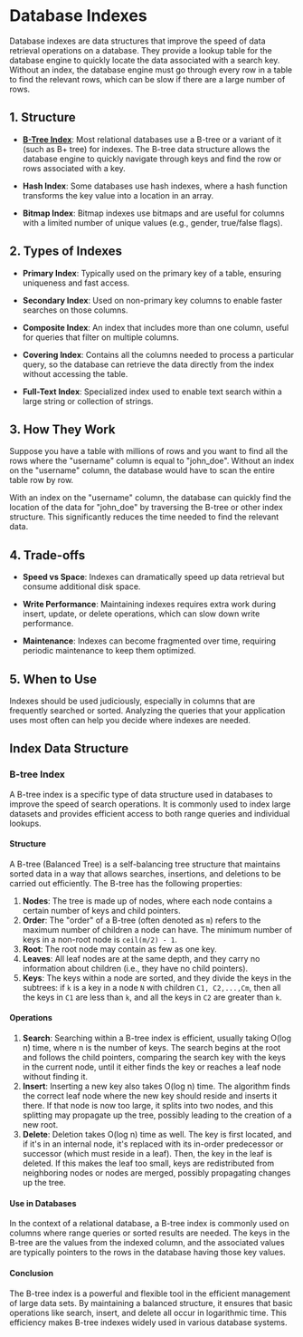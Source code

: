 # Database Indexes

Database indexes are data structures that improve the speed of data retrieval operations on a database. They provide a lookup table for the database engine to quickly locate the data associated with a search key. Without an index, the database engine must go through every row in a table to find the relevant rows, which can be slow if there are a large number of rows.

## 1. Structure

- [**B-Tree Index**](#b-tree-index): Most relational databases use a B-tree or a variant of it (such as B+ tree) for indexes. The B-tree data structure allows the database engine to quickly navigate through keys and find the row or rows associated with a key.

- **Hash Index**: Some databases use hash indexes, where a hash function transforms the key value into a location in an array.

- **Bitmap Index**: Bitmap indexes use bitmaps and are useful for columns with a limited number of unique values (e.g., gender, true/false flags).

## 2. Types of Indexes

- **Primary Index**: Typically used on the primary key of a table, ensuring uniqueness and fast access.

- **Secondary Index**: Used on non-primary key columns to enable faster searches on those columns.

- **Composite Index**: An index that includes more than one column, useful for queries that filter on multiple columns.

- **Covering Index**: Contains all the columns needed to process a particular query, so the database can retrieve the data directly from the index without accessing the table.

- **Full-Text Index**: Specialized index used to enable text search within a large string or collection of strings.

## 3. How They Work

Suppose you have a table with millions of rows and you want to find all the rows where the "username" column is equal to "john_doe". Without an index on the "username" column, the database would have to scan the entire table row by row.

With an index on the "username" column, the database can quickly find the location of the data for "john_doe" by traversing the B-tree or other index structure. This significantly reduces the time needed to find the relevant data.

## 4. Trade-offs

- **Speed vs Space**: Indexes can dramatically speed up data retrieval but consume additional disk space.

- **Write Performance**: Maintaining indexes requires extra work during insert, update, or delete operations, which can slow down write performance.

- **Maintenance**: Indexes can become fragmented over time, requiring periodic maintenance to keep them optimized.

## 5. When to Use

Indexes should be used judiciously, especially in columns that are frequently searched or sorted. Analyzing the queries that your application uses most often can help you decide where indexes are needed.

## Index Data Structure

### B-tree Index

A B-tree index is a specific type of data structure used in databases to improve the speed of search operations. It is commonly used to index large datasets and provides efficient access to both range queries and individual lookups.

#### Structure

A B-tree (Balanced Tree) is a self-balancing tree structure that maintains sorted data in a way that allows searches, insertions, and deletions to be carried out efficiently. The B-tree has the following properties:

1. **Nodes**: The tree is made up of nodes, where each node contains a certain number of keys and child pointers.
2. **Order**: The "order" of a B-tree (often denoted as `m`) refers to the maximum number of children a node can have. The minimum number of keys in a non-root node is `ceil(m/2) - 1`.
3. **Root**: The root node may contain as few as one key.
4. **Leaves**: All leaf nodes are at the same depth, and they carry no information about children (i.e., they have no child pointers).
5. **Keys**: The keys within a node are sorted, and they divide the keys in the subtrees: if `k` is a key in a node `N` with children `C1, C2,...,Cm`, then all the keys in `C1` are less than `k`, and all the keys in `C2` are greater than `k`.

#### Operations

1. **Search**: Searching within a B-tree index is efficient, usually taking O(log n) time, where n is the number of keys. The search begins at the root and follows the child pointers, comparing the search key with the keys in the current node, until it either finds the key or reaches a leaf node without finding it.
2. **Insert**: Inserting a new key also takes O(log n) time. The algorithm finds the correct leaf node where the new key should reside and inserts it there. If that node is now too large, it splits into two nodes, and this splitting may propagate up the tree, possibly leading to the creation of a new root.
3. **Delete**: Deletion takes O(log n) time as well. The key is first located, and if it's in an internal node, it's replaced with its in-order predecessor or successor (which must reside in a leaf). Then, the key in the leaf is deleted. If this makes the leaf too small, keys are redistributed from neighboring nodes or nodes are merged, possibly propagating changes up the tree.

#### Use in Databases

In the context of a relational database, a B-tree index is commonly used on columns where range queries or sorted results are needed. The keys in the B-tree are the values from the indexed column, and the associated values are typically pointers to the rows in the database having those key values.

#### Conclusion

The B-tree index is a powerful and flexible tool in the efficient management of large data sets. By maintaining a balanced structure, it ensures that basic operations like search, insert, and delete all occur in logarithmic time. This efficiency makes B-tree indexes widely used in various database systems.
